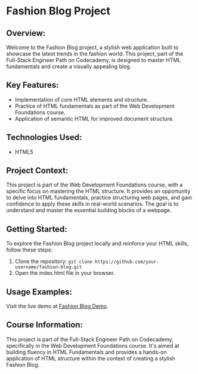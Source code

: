 # Fashion Blog Project

## Overview:
Welcome to the Fashion Blog project, a stylish web application built to showcase the latest trends in the fashion world. This project, part of the Full-Stack Engineer Path on Codecademy, is designed to master HTML fundamentals and create a visually appealing blog.

## Key Features:
- Implementation of core HTML elements and structure.
- Practice of HTML fundamentals as part of the Web Development Foundations course.
- Application of semantic HTML for improved document structure.

## Technologies Used:
- HTML5

## Project Context:
This project is part of the Web Development Foundations course, with a specific focus on mastering the HTML structure. It provides an opportunity to delve into HTML fundamentals, practice structuring web pages, and gain confidence to apply these skills in real-world scenarios. The goal is to understand and master the essential building blocks of a webpage.

## Getting Started:
To explore the Fashion Blog project locally and reinforce your HTML skills, follow these steps:
1. Clone the repository: `git clone https://github.com/your-username/fashion-blog.git`
2. Open the index.html file in your browser.

## Usage Examples:
Visit the live demo at [Fashion Blog Demo](https://your-username.github.io/fashion-blog).

## Course Information:
This project is part of the Full-Stack Engineer Path on Codecademy, specifically in the Web Development Foundations course. It's aimed at building fluency in HTML Fundamentals and provides a hands-on application of HTML structure within the context of creating a stylish Fashion Blog.
